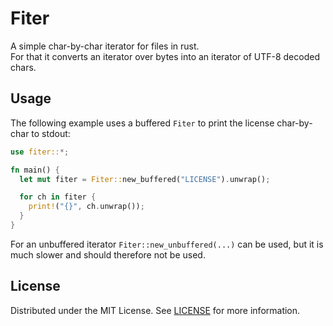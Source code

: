 <!-- PROJECT NAME -->
# Fiter

A simple char-by-char iterator for files in rust.  
For that it converts an iterator over bytes into an iterator of UTF-8 decoded chars.



<!-- USAGE EXAMPLES -->
## Usage

The following example uses a buffered `Fiter` to print the license char-by-char to stdout:
```rust
use fiter::*;

fn main() {
  let mut fiter = Fiter::new_buffered("LICENSE").unwrap();

  for ch in fiter {
    print!("{}", ch.unwrap());
  }
}
```

For an unbuffered iterator `Fiter::new_unbuffered(...)` can be used, but it is much slower and should therefore not be used.



<!-- LICENSE -->
## License

Distributed under the MIT License. See [LICENSE](LICENSE) for more information.
